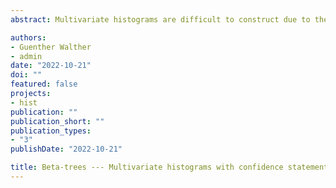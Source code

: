 ```yaml
---
abstract: Multivariate histograms are difficult to construct due to the curse of dimensionality. Motivated by k-d trees in computer science, we show how to construct an efficient data-adaptive partition of Euclidean space that possesses the following two properties. With high confidence the distribution from which the data are generated is close to uniform on each rectangle of the partition; and despite the data-dependent construction we can give guaranteed finite sample simultaneous confidence bounds for the probabilities (and hence for the average densities) of each rectangle in the partition. This partition will automatically find lower-dimensional structures and large regions where the distribution is nearly uniform. The methodology for setting finite sample confidence bounds is designed such that their widths will automatically adapt to the decreased difficulty of these simpler regions. The simultaneous validity of the confidence bounds allows to use this construction, which we call Beta-trees, for various data-analytic purposes. We illustrate this by using Beta-trees for visualizing data and for multivariate mode-hunting.

authors:
- Guenther Walther
- admin
date: "2022-10-21"
doi: ""
featured: false
projects:
- hist
publication: ""
publication_short: ""
publication_types:
- "3"
publishDate: "2022-10-21"

title: Beta-trees --- Multivariate histograms with confidence statements
---
```

